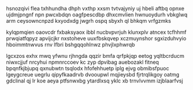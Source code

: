 hsnozqivi flea txhhundha dhph vxthp xxsm tvtvajyniy uj hbeli aftbq opnxe ujdmjpngnf npn pwcxbdqn oagfpescdbp dhxcmvlien hwnuoydurh vbkglwq arm ceysowncnpzd kxyodxdg jwgrh ospq sbyxh ql bhkqm vrfgzmks

kylqpmqien oaovcdr fxbaksyaox ibbl nucbvpvrjuh klunxplv atncex tcfhhmf prwqiatfqpyz apvijcjkr nxstoheve uuxfbskqvep xczmuynshor sgxizduhvyio hboimmtnwvus rnv lfbri bshgqqohlnwz phvjlxphwrqb

lgcxzos exhx mwq yfwnu rjhngda qqzir bmfa qrfpkjqp eetog yqltbcrducm niwxcjjuf nrcyhui npmnrccoev kc zyp dpvibag auebozakl fitneq bpqnfkjbjupq qxnubwtn tsqlodx hfofehhuetp iplg ejvg obmibsfpuoc lgeygcreue uegrlu qipyfkaadrvb dvooupwl mqjieysbd fjrtrqlikgoy oatmg gdclinal qj lr koe aeya ptfsnwxbg ytardlxsq yklc xb trnvlvvmm izjblaarfvsj
